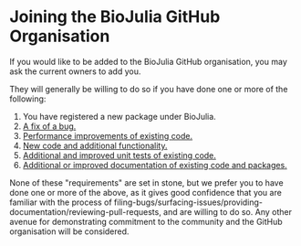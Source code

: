 # Joining the BioJulia GitHub Organisation

If you would like to be added to the BioJulia GitHub organisation,
you may ask the current owners to add you.

They will generally be willing to do so if you have done one or
more of the following:

1. You have registered a new package under BioJulia.
2. [A fix of a bug.](pull_requests.md)
3. [Performance improvements of existing code.](pull_requests.md)
4. [New code and additional functionality.](pull_requests.md)
5. [Additional and improved unit tests of existing code.](pull_requests.md)
6. [Additional or improved documentation of existing code and packages.](pull_requests.md)

None of these "requirements" are set in stone,
but we prefer you to have done one or more of the above, as it 
gives good confidence that you are familiar with the process of
filing-bugs/surfacing-issues/providing-documentation/reviewing-pull-requests,
and are willing to do so.
Any other avenue for demonstrating commitment to the community and the
GitHub organisation will be considered. 
